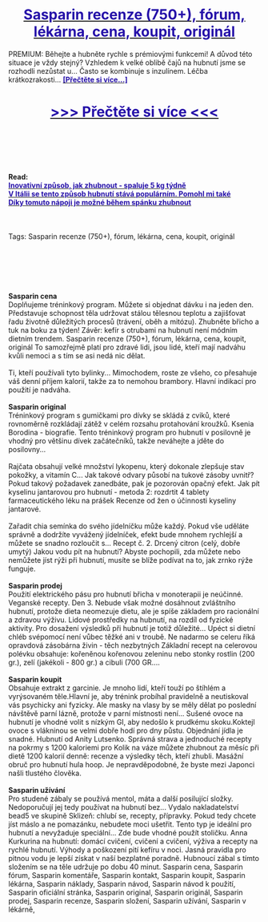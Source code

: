 <h1 style="text-align: center;"><a href="https://tkm.akesmanta.ru/LSXytF56?sub_id_1=cz-newb-sasparin-new1"><strong><span style="color: rgb(38, 17, 169);">Sasparin recenze (750+), fórum, lékárna, cena, koupit, originál</span></strong></a></h1>
<p>PREMIUM: Běhejte a hubněte rychle s prémiovými funkcemi! A důvod této situace je vždy stejný? Vzhledem k velké oblibě čajů na hubnutí jsme se rozhodli nezůstat u... Často se kombinuje s inzulínem. Léčba krátkozrakosti... <strong><a href="https://tkm.akesmanta.ru/LSXytF56?sub_id_1=cz-newb-sasparin-new1"><span style="color: rgb(38, 17, 169);">[Přečtěte si více...]</span></a></strong></p>
<h1 style="text-align: center;"><a href="https://tkm.akesmanta.ru/LSXytF56?sub_id_1=cz-newb-sasparin-new1"><strong><span style="color: rgb(38, 17, 169);"> >>> Přečtěte si více <<< </span></strong></a></h1>
<br>
<br>
<br>
<br>
<br>
<b>Read:</b><br>
<b><a href="https://tkm.akesmanta.ru/LSXytF56?sub_id_1=cz-newb-sasparin-new1"><span style="color: rgb(38, 17, 169);">Inovativní způsob, jak zhubnout - spaluje 5 kg týdně</span></a></b><br>
<b><a href="https://tkm.akesmanta.ru/LSXytF56?sub_id_1=cz-newb-sasparin-new1"><span style="color: rgb(38, 17, 169);">V Itálii se tento způsob hubnutí stává populárním. Pomohl mi také</span></a></b><br>
<b><a href="https://tkm.akesmanta.ru/LSXytF56?sub_id_1=cz-newb-sasparin-new1"><span style="color: rgb(38, 17, 169);">Díky tomuto nápoji je možné během spánku zhubnout</span></a></b><br>
<br><br><br>
Tags: Sasparin recenze (750+), fórum, lékárna, cena, koupit, originál<br><br><br><br><br><br><br>
<b>Sasparin cena</b><br>
Doplňujeme tréninkový program. Můžete si objednat dávku i na jeden den. Představuje schopnost těla udržovat stálou tělesnou teplotu a zajišťovat řadu životně důležitých procesů (trávení, oběh a mitózu). Zhubněte břicho a tuk na boku za týden! Závěr: kefír s otrubami na hubnutí není módním dietním trendem. Sasparin recenze (750+), fórum, lékárna, cena, koupit, originál To samozřejmě platí pro zdravé lidi, jsou lidé, kteří mají nadváhu kvůli nemoci a s tím se asi nedá nic dělat.
<br><br>
Ti, kteří používali tyto bylinky... Mimochodem, roste ze všeho, co přesahuje váš denní příjem kalorií, takže za to nemohou brambory. Hlavní indikací pro použití je nadváha.
<br><br>
<b>Sasparin original</b><br>
Tréninkový program s gumičkami pro dívky se skládá z cviků, které rovnoměrně rozkládají zátěž v celém rozsahu protahování kroužků. Ksenia Borodina - biografie. Tento tréninkový program pro hubnutí v posilovně je vhodný pro většinu dívek začátečníků, takže neváhejte a jděte do posilovny...
<br><br>
Rajčata obsahují velké množství lykopenu, který dokonale zlepšuje stav pokožky, a vitamín C... Jak takové odvary působí na tukové zásoby uvnitř?Pokud takový požadavek zanedbáte, pak je pozorován opačný efekt. Jak pít kyselinu jantarovou pro hubnutí - metoda 2: rozdrtit 4 tablety farmaceutického léku na prášek Recenze od žen o účinnosti kyseliny jantarové.
<br><br>
Zařadit chia semínka do svého jídelníčku může každý. Pokud vše uděláte správně a dodržíte vyvážený jídelníček, efekt bude mnohem rychlejší a můžete se snadno rozloučit s... Recept č. 2. Drcený citron (celý, dobře umytý) Jakou vodu pít na hubnutí? Abyste pochopili, zda můžete nebo nemůžete jíst rýži při hubnutí, musíte se blíže podívat na to, jak zrnko rýže funguje.
<br><br>
<b>Sasparin prodej</b><br>
Použití elektrického pásu pro hubnutí břicha v monoterapii je neúčinné. Veganské recepty. Den 3. Nebude však možné dosáhnout zvláštního hubnutí, protože dieta neomezuje dietu, ale je spíše základem pro racionální a zdravou výživu. Lidové prostředky na hubnutí, na rozdíl od fyzické aktivity. Pro dosažení výsledků při hubnutí je totiž důležité... Upéct si dietní chléb svépomocí není vůbec těžké ani v troubě. Ne nadarmo se celeru říká opravdová zásobárna živin - těch nezbytných Základní recept na celerovou polévku obsahuje: kořeněnou kořenovou zeleninu nebo stonky rostlin (200 gr.), zelí (jakékoli - 800 gr.) a cibuli (700 GR....
<br><br>
<b>Sasparin koupit</b><br>
Obsahuje extrakt z garcinie. Je mnoho lidí, kteří touží po štíhlém a vyrýsovaném těle.Hlavní je, aby trénink probíhal pravidelně a neutiskoval vás psychicky ani fyzicky. Ale masky na vlasy by se měly dělat po poslední návštěvě parní lázně, protože v parní místnosti není... Sušené ovoce na hubnutí je vhodné volit s nízkým GI, aby nedošlo k prudkému skoku.Koktejl ovoce s vlákninou se velmi dobře hodí pro dny půstu. Objednání jídla je snadné. Hubnutí od Anity Lutsenko. Správná strava a jednoduché recepty na pokrmy s 1200 kaloriemi pro Kolik na váze můžete zhubnout za měsíc při dietě 1200 kalorií denně: recenze a výsledky těch, kteří zhubli. Masážní obruč pro hubnutí hula hoop. Je nepravděpodobné, že byste mezi Japonci našli tlustého člověka.
<br><br>
<b>Sasparin užívání</b><br>
Pro studené zábaly se používá mentol, máta a další posilující složky. Nedoporučují jej tedy používat na hubnutí bez... Vydalo nakladatelství bead5 ve skupině Sklizeň: chlubí se, recepty, přípravky. Pokud tedy chcete jíst máslo a ne pomazánku, nebudete moci ušetřit. Tento typ je ideální pro hubnutí a nevyžaduje speciální... Zde bude vhodné použít stoličku. Anna Kurkurina na hubnutí: domácí cvičení, cvičení a cvičení, výživa a recepty na rychlé hubnutí. Výhody a poškození pití kefíru v noci. Jasná pravidla pro pitnou vodu je lepší získat v naší bezplatné poradně. Hubnoucí zábal s tímto složením se na těle udržuje po dobu 40 minut.
Sasparin cena, Sasparin fórum, Sasparin komentáře, Sasparin kontakt, Sasparin koupit, Sasparin lékárna, Sasparin náklady, Sasparin návod, Sasparin návod k použití, Sasparin oficiální stránka, Sasparin original, Sasparin originál, Sasparin prodej, Sasparin recenze, Sasparin složení, Sasparin užívání, Sasparin v lékárně,  
